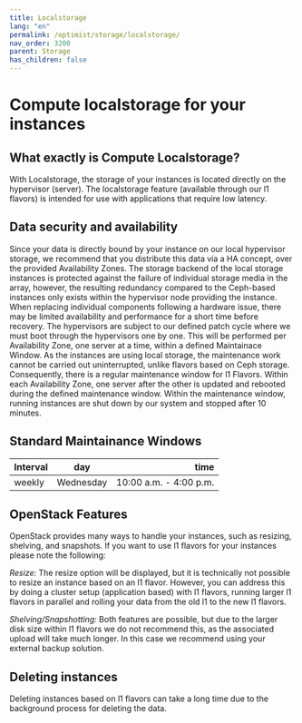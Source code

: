 ```yaml
---
title: Localstorage
lang: "en"
permalink: /optimist/storage/localstorage/
nav_order: 3200
parent: Storage
has_children: false
---
```


# Compute localstorage for your instances

## What exactly is Compute Localstorage?

With Localstorage, the storage of your instances is located directly on the hypervisor (server). The localstorage feature (available through our l1 flavors) is intended for use with applications that require low latency.

## Data security and availability

Since your data is directly bound by your instance on our local hypervisor storage, we recommend that you distribute this data via a HA concept, over the provided Availability Zones.
The storage backend of the local storage instances is protected against the failure of individual storage media in the array, however, the resulting redundancy compared to the Ceph-based instances only exists within the hypervisor node providing the instance.
When replacing individual components following a hardware issue, there may be limited availability and performance for a short time before recovery.
The hypervisors are subject to our defined patch cycle where we must boot through the hypervisors one by one. This will be performed per Availability Zone, one server at a time, within a defined Maintainace Window.
As the instances are using local storage, the maintenance work cannot be carried out uninterrupted, unlike flavors based on Ceph storage. Consequently, there is a regular maintenance window for l1 Flavors. Within each Availability Zone, one server after the other is updated and rebooted during the defined maintenance window. Within the maintenance window, running instances are shut down by our system and stopped after 10 minutes.

## Standard Maintainance Windows

| Interval | day | time |
|:---|---|---:|
| weekly | Wednesday | 10:00 a.m. - 4:00 p.m. |

## OpenStack Features

OpenStack provides many ways to handle your instances, such as resizing, shelving, and snapshots. If you want to use l1 flavors for your instances please note the following:

_Resize:_ The resize option will be displayed, but it is technically not possible to resize an instance based on an l1 flavor. However, you can address this by doing a cluster setup (application based) with l1 flavors, running larger l1 flavors in parallel and rolling your data from the old l1 to the new l1 flavors.

_Shelving/Snapshotting:_ Both features are possible, but due to the larger disk size within l1 flavors we do not recommend this, as the associated upload will take much longer. In this case we recommend using your external backup solution.

## Deleting instances

Deleting instances based on l1 flavors can take a long time due to the background process for deleting the data.
